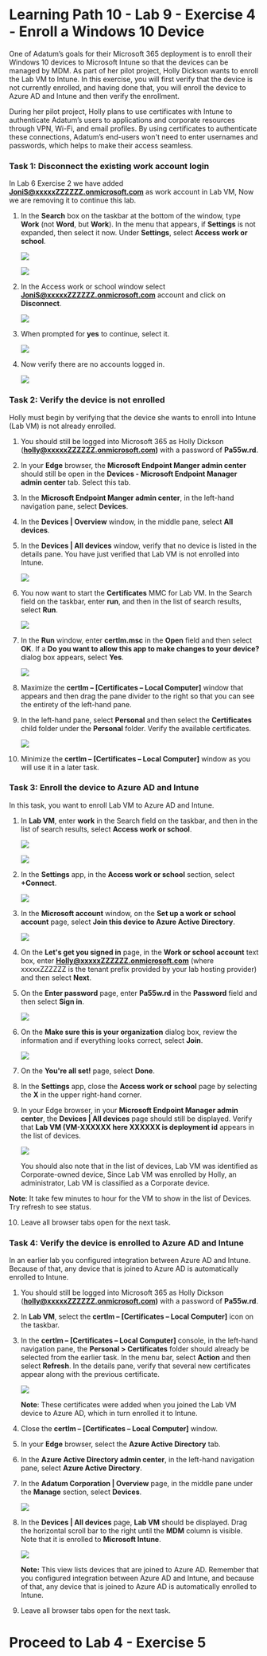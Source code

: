 # Learning Path 10 - Lab 9 - Exercise 4 - Enroll a Windows 10 Device

One of Adatum’s goals for their Microsoft 365 deployment is to enroll their Windows 10 devices to Microsoft Intune so that the devices can be managed by MDM. As part of her pilot project, Holly Dickson wants to enroll the Lab VM to Intune. In this exercise, you will first verify that the device is not currently enrolled, and having done that, you will enroll the device to Azure AD and Intune and then verify the enrollment. 

During her pilot project, Holly plans to use certificates with Intune to authenticate Adatum’s users to applications and corporate resources through VPN, Wi-Fi, and email profiles. By using certificates to authenticate these connections, Adatum’s end-users won't need to enter usernames and passwords, which helps to make their access seamless. 

### Task 1: Disconnect the existing work account login

In Lab 6 Exercise 2 we have added **JoniS@xxxxxZZZZZZ.onmicrosoft.com** as work account in Lab VM, Now we are removing it to continue this lab.

1. In the **Search** box on the taskbar at the bottom of the window, type **Work** (not **Word**, but **Work**). In the menu that appears, if **Settings** is not expanded, then select it now. Under **Settings**, select **Access work or school**.

	![](images/wip13.png)

	![](images/wip14.png)

2. In the Access work or school window select **JoniS@xxxxxZZZZZZ.onmicrosoft.com** account and click on **Disconnect**.

	![](images/ew5.png)

3. When prompted for **yes** to continue, select it.

	![](images/ew6.png)

4. Now verify there are no accounts logged in.

	![](images/ew7.png)

### Task 2: Verify the device is not enrolled

Holly must begin by verifying that the device she wants to enroll into Intune (Lab VM) is not already enrolled. 

1.  You should still be logged into Microsoft 365 as Holly Dickson (**holly@xxxxxZZZZZZ.onmicrosoft.com)** with a password of **Pa55w.rd**.

2. In your **Edge** browser, the **Microsoft Endpoint Manger admin center** should still be open in the **Devices - Microsoft Endpoint Manager admin center** tab. Select this tab.

3. In the **Microsoft Endpoint Manger admin center**, in the left-hand navigation pane, select **Devices**.

4. In the **Devices | Overview** window, in the middle pane, select **All devices**.

5. In the **Devices | All devices** window, verify that no device is listed in the details pane. You have just verified that Lab VM is not enrolled into Intune. <br/>

	![](images/ew1.png)

6. You now want to start the **Certificates** MMC for Lab VM. In the Search field on the taskbar, enter **run**, and then in the list of search results, select **Run**.

	![](images/ew2.png)

7. In the **Run** window, enter **certlm.msc** in the **Open** field and then select **OK**. If a **Do you want to allow this app to make changes to your device?** dialog box appears, select **Yes**.

	![](images/ew3.png)

8. Maximize the **certlm – [Certificates – Local Computer]** window that appears and then drag the pane divider to the right so that you can see the entirety of the left-hand pane. 

9. In the left-hand pane, select **Personal** and then select the **Certificates** child folder under the **Personal** folder. Verify the available certificates. 

	![](images/ew4.png)

10. Minimize the **certlm – [Certificates – Local Computer]** window as you will use it in a later task.

### Task 3: Enroll the device to Azure AD and Intune

In this task, you want to enroll Lab VM to Azure AD and Intune.

1. In **Lab VM**, enter **work** in the Search field on the taskbar, and then in the list of search results, select **Access work or school**.

	![](images/wip13.png)

	![](images/wip14.png)

2. In the **Settings** app, in the **Access work or school** section, select **+Connect**.

	![](images/ew8.png)

3. In the **Microsoft account** window, on the **Set up a work or school account** page, select **Join this device to Azure Active Directory**.

	![](images/ew9.png)

4. On the **Let's get you signed in** page, in the **Work or school account** text box, enter **Holly@xxxxxZZZZZZ.onmicrosoft.com** (where xxxxxZZZZZZ is the tenant prefix provided by your lab hosting provider) and then select **Next**.

5. On the **Enter password** page, enter **Pa55w.rd** in the **Password** field and then select **Sign in**.

	![](images/ew10.png)

6. On the **Make sure this is your organization** dialog box, review the information and if everything looks correct, select **Join**.

	![](images/ew11.png)

7. On the **You're all set!** page, select **Done**.

8. In the **Settings** app, close the **Access work or school** page by selecting the **X** in the upper right-hand corner.

9. In your Edge browser, in your **Microsoft Endpoint Manager admin center**, the **Devices | All devices** page should still be displayed. Verify that **Lab VM (VM-XXXXXX here XXXXXX is deployment id** appears in the list of devices. <br/>

	![](images/ew12.png)

   You should also note that in the list of devices, Lab VM was identified as Corporate-owned device, Since Lab VM was enrolled by Holly, an administrator, Lab VM is classified as a Corporate device. <br/>

  **Note**: It take few minutes to hour for the VM to show in the list of Devices. Try refresh to see status.

10. Leave all browser tabs open for the next task.

### Task 4: Verify the device is enrolled to Azure AD and Intune

In an earlier lab you configured integration between Azure AD and Intune. Because of that, any device that is joined to Azure AD is automatically enrolled to Intune.

1. You should still be logged into Microsoft 365 as Holly Dickson (**holly@xxxxxZZZZZZ.onmicrosoft.com)** with a password of **Pa55w.rd**.

2. In **Lab VM**, select the **certlm – [Certificates – Local Computer]** icon on the taskbar.

3. In the **certlm – [Certificates – Local Computer]** console, in the left-hand navigation pane, the **Personal > Certificates** folder should already be selected from the earlier task. In the menu bar, select **Action** and then select **Refresh**. In the details pane, verify that several new certificates appear along with the previous certificate. <br/>

	![](images/ew13.png)

    **Note**: These certificates were added when you joined the Lab VM device to Azure AD, which in turn enrolled it to Intune.

4. Close the **certlm – [Certificates – Local Computer]** window. 

5. In your **Edge** browser, select the **Azure Active Directory** tab.

6. In the **Azure Active Directory admin center**, in the left-hand navigation pane, select **Azure Active Directory**. 

7. In the **Adatum Corporation | Overview** page, in the middle pane under the **Manage** section, select **Devices**.

	![](images/ew14.png)

8. In the **Devices | All devices** page, **Lab VM** should be displayed. Drag the horizontal scroll bar to the right until the **MDM** column is visible. Note that it is enrolled to **Microsoft Intune**.  <br/>

	![](images/ew15.png)

    **Note:** This view lists devices that are joined to Azure AD. Remember that you configured integration between Azure AD and Intune, and because of that, any device that is joined to Azure AD is automatically enrolled to Intune.

9. Leave all browser tabs open for the next task.


# Proceed to Lab 4 - Exercise 5
